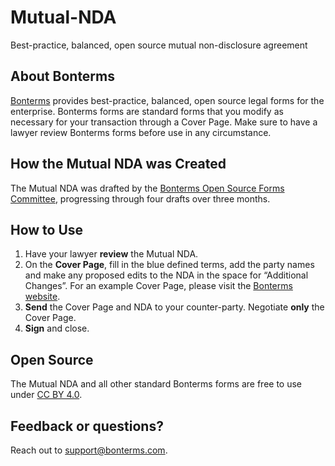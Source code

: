 # Mutual-NDA
Best-practice, balanced, open source mutual non-disclosure agreement

## About Bonterms
[Bonterms](https://bonterms.com/) provides best-practice, balanced, open source legal forms for the enterprise. Bonterms forms are standard forms that you modify as necessary for your transaction through a Cover Page. Make sure to have a lawyer review Bonterms forms before use in any circumstance.

## How the Mutual NDA was Created
The Mutual NDA was drafted by the [Bonterms Open Source Forms Committee](https://bonterms.com/committee/), progressing through four drafts over three months.

## How to Use
1. Have your lawyer **review** the Mutual NDA.
2. On the **Cover Page**, fill in the blue defined terms, add the party names and make any proposed edits to the NDA in the space for “Additional Changes”. For an example Cover Page, please visit the [Bonterms website](https://bonterms.com/#procedures).
3. **Send** the Cover Page and NDA to your counter-party. Negotiate **only** the Cover Page.
4. **Sign** and close.

## Open Source
The Mutual NDA and all other standard Bonterms forms are free to use under [CC BY 4.0](https://creativecommons.org/licenses/by/4.0/legalcode).

## Feedback or questions?
Reach out to support@bonterms.com.
